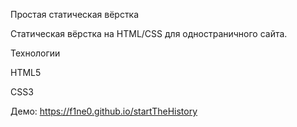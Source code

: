 Простая статическая вёрстка

Статическая вёрстка на HTML/CSS для одностраничного сайта.


Технологии

HTML5

CSS3


Демо: https://f1ne0.github.io/startTheHistory
